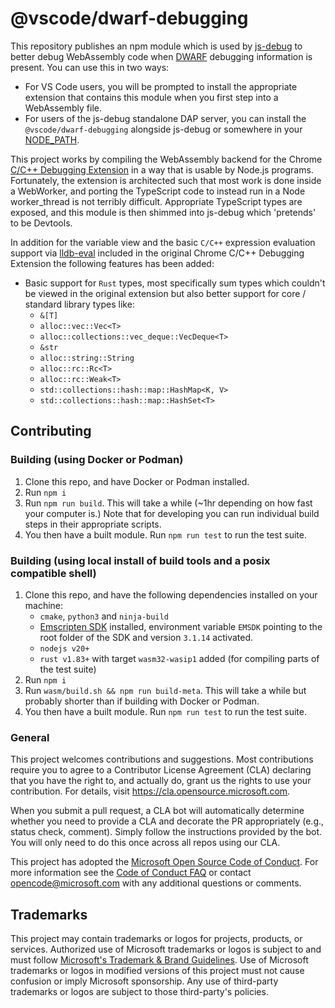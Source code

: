 # @vscode/dwarf-debugging

This repository publishes an npm module which is used by [js-debug](https://github.com/microsoft/vscode-js-debug) to better debug WebAssembly code when [DWARF](https://dwarfstd.org/) debugging information is present. You can use this in two ways:

- For VS Code users, you will be prompted to install the appropriate extension that contains this module when you first step into a WebAssembly file.
- For users of the js-debug standalone DAP server, you can install the `@vscode/dwarf-debugging` alongside js-debug or somewhere in your [NODE_PATH](https://nodejs.org/api/modules.html#loading-from-the-global-folders).

This project works by compiling the WebAssembly backend for the Chrome [C/C++ Debugging Extension](https://github.com/ChromeDevTools/devtools-frontend/tree/main/extensions/cxx_debugging) in a way that is usable by Node.js programs. Fortunately, the extension is architected such that most work is done inside a WebWorker, and porting the TypeScript code to instead run in a Node worker_thread is not terribly difficult. Appropriate TypeScript types are exposed, and this module is then shimmed into js-debug which 'pretends' to be Devtools.

In addition for the variable view and the basic `C/C++` expression evaluation support via [lldb-eval](https://github.com/google/lldb-eval) included in the original Chrome C/C++ Debugging Extension the following features has been added:

  - Basic support for `Rust` types, most specifically sum types which couldn't be viewed in the original extension but also better support for core / standard library types like:
    - `&[T]`
    - `alloc::vec::Vec<T>`
    - `alloc::collections::vec_deque::VecDeque<T>`
    - `&str`
    - `alloc::string::String`
    - `alloc::rc::Rc<T>`
    - `alloc::rc::Weak<T>`
    - `std::collections::hash::map::HashMap<K, V>`
    - `std::collections::hash::map::HashSet<T>`
    
## Contributing

### Building (using Docker or Podman)

1. Clone this repo, and have Docker or Podman installed.
2. Run `npm i`
3. Run `npm run build`. This will take a while (~1hr depending on how fast your computer is.) Note that for developing you can run individual build steps in their appropriate scripts.
4. You then have a built module. Run `npm run test` to run the test suite.

### Building (using local install of build tools and a posix compatible shell)

1. Clone this repo, and have the following dependencies installed on your machine:  
    - `cmake`, `python3` and `ninja-build`
    - [Emscripten SDK](https://github.com/emscripten-core/emsdk.git) installed, environment variable `EMSDK` pointing to the root folder of the SDK and version `3.1.14` activated.
    - `nodejs v20+`
    - `rust v1.83+` with target `wasm32-wasip1` added (for compiling parts of the test suite)
2. Run `npm i`
3. Run `wasm/build.sh && npm run build-meta`. This will take a while but probably shorter than if building with Docker or Podman.
4. You then have a built module. Run `npm run test` to run the test suite.


### General

This project welcomes contributions and suggestions. Most contributions require you to agree to a
Contributor License Agreement (CLA) declaring that you have the right to, and actually do, grant us
the rights to use your contribution. For details, visit https://cla.opensource.microsoft.com.

When you submit a pull request, a CLA bot will automatically determine whether you need to provide
a CLA and decorate the PR appropriately (e.g., status check, comment). Simply follow the instructions
provided by the bot. You will only need to do this once across all repos using our CLA.

This project has adopted the [Microsoft Open Source Code of Conduct](https://opensource.microsoft.com/codeofconduct/).
For more information see the [Code of Conduct FAQ](https://opensource.microsoft.com/codeofconduct/faq/) or
contact [opencode@microsoft.com](mailto:opencode@microsoft.com) with any additional questions or comments.

## Trademarks

This project may contain trademarks or logos for projects, products, or services. Authorized use of Microsoft
trademarks or logos is subject to and must follow
[Microsoft's Trademark & Brand Guidelines](https://www.microsoft.com/en-us/legal/intellectualproperty/trademarks/usage/general).
Use of Microsoft trademarks or logos in modified versions of this project must not cause confusion or imply Microsoft sponsorship.
Any use of third-party trademarks or logos are subject to those third-party's policies.
